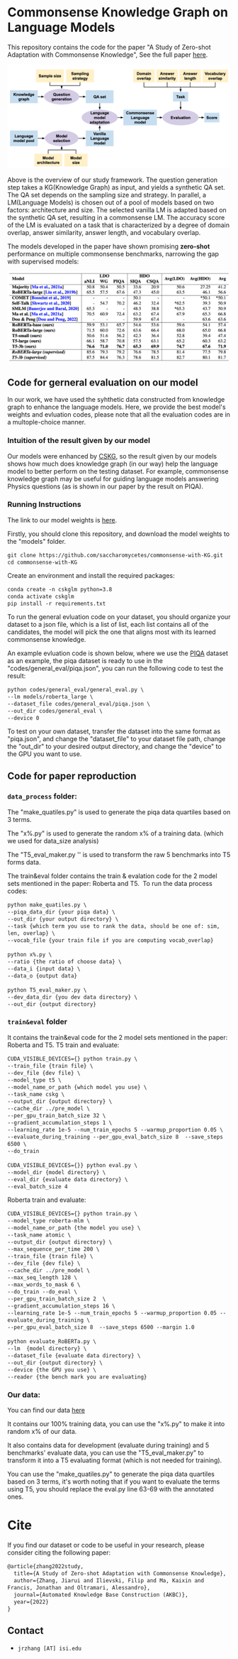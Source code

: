 # Commonsense Knowledge Graph on Language Models
This repository contains the code for the paper "A Study of Zero-shot Adaptation with Commonsense Knowledge", 
See the full paper [here](https://www.akbc.ws/2022/assets/pdfs/3_a_study_of_zero_shot_adaptatio.pdf).

![Alt text](images/pipeline.png)

Above is the overview of our study framework. The question generation step takes a KG(Knowledge Graph) as input, and yields a synthetic QA set. The QA set depends on the sampling size and strategy. In parallel, a LM(Language Models) is chosen out of a pool of models based on two factors: architecture and size. The selected vanilla LM is adapted based on the synthetic QA set, resulting in a commonsense LM. The accuracy score of the LM is evaluated on a task that is characterized by a degree of domain overlap, answer similarity, answer length, and vocabulary overlap.

The models developed in the paper have shown promising **zero-shot** performance on multiple commonsense benchmarks, narrowing the gap with supervised models:

![Alt text](images/result.png)

## Code for gerneral evaluation on our model

In our work, we have used the syhthetic data constructed from knowledge graph to enhance the language models. Here, we provide the best model's weights and evluation codes, please note that all the evaluation codes are in a multople-choice manner.

### Intuition of the result given by our model

Our models were enhanced by [CSKG](https://arxiv.org/pdf/2012.11490.pdf), so the result given by our models shows how much does knowledge graph (in our way) help the language model to better perform on the testing dataset. For example, commonsense knowledge graph may be useful for guiding language models answering Physics questions (as is shown in our paper by the result on PIQA).

### Running Instructions

The link to our model weights is [here](https://drive.google.com/drive/folders/1EA-3iRWePo_u9FtOt-C6D9ZtV6gCLfBT?usp=sharing).

Firstly, you should clone this repository, and download the model weights to the "models" folder.

```
git clone https://github.com/saccharomycetes/commonsense-with-KG.git
cd commonsense-with-KG
```

Create an environment and install the required packages:

```
conda create -n cskglm python=3.8
conda activate cskglm
pip install -r requirements.txt
```

To run the general evluation code on your dataset, you should organize your dataset to a json file, which is a list of list, each list contains all of the candidates, the model will pick the one that aligns most with its learned commonsense knowledge.

An example evluation code is shown below, where we use the [PIQA](https://arxiv.org/pdf/1906.05433.pdf) dataset as an example, the piqa dataset is ready to use in the "codes/general_eval/piqa.json", you can run the following code to test the result:

```
python codes/general_eval/general_eval.py \
--lm models/roberta_large \
--dataset_file codes/general_eval/piqa.json \
--out_dir codes/general_eval \
--device 0
```

To test on your own dataset, transfer the dataset into the same format as "piqa.json", and change the "dataset_file" to your dataset file path, change the "out_dir" to your desired output directory, and change the "device" to the GPU you want to use.


## Code for paper reproduction

### `data_process` folder:
The "make_quatiles.py" is used to generate the piqa data quartiles based on 3 terms.

The "x%.py" is used to generate the random x% of a training data. (which we used for data_size analysis)

The "T5_eval_maker.py '' is used to transform the raw 5 benchmarks into T5 forms data.

The train&eval folder contains the train & evalation code for the 2 model sets mentioned in the paper: Roberta and T5.
​
To run the data process codes:
```
python make_quatiles.py \
--piqa_data_dir {your piqa data} \
--out_dir {your output directory} \
--task {which term you use to rank the data, should be one of: sim, len, overlap} \
--vocab_file {your train file if you are computing vocab_overlap}
​
python x%.py \
--ratio {the ratio of choose data} \
--data_i {input data} \
--data_o {output data}
​
python T5_eval_maker.py \
--dev_data_dir {you dev data directory} \
--out_dir {output directory}
```
### `train&eval` folder
It contains the train&eval code for the 2 model sets mentioned in the paper: Roberta and T5.
T5 train and evaluate:
```
CUDA_VISIBLE_DEVICES={} python train.py \
--train_file {train file} \
--dev_file {dev file} \
--model_type t5 \
--model_name_or_path {which model you use} \
--task_name cskg \
--output_dir {output directory} \
--cache_dir ../pre_model \
--per_gpu_train_batch_size 32 \
--gradient_accumulation_steps 1 \
--learning_rate 1e-5 --num_train_epochs 5 --warmup_proportion 0.05 \
--evaluate_during_training --per_gpu_eval_batch_size 8  --save_steps 6500 \
--do_train
​
CUDA_VISIBLE_DEVICES={}} python eval.py \
--model_dir {model directory} \
--eval_dir {evaluate data directory} \
--eval_batch_size 4
```

Roberta train and evaluate:
​
```
CUDA_VISIBLE_DEVICES={} python train.py \
--model_type roberta-mlm \
--model_name_or_path {the model you use} \
--task_name atomic \
--output_dir {output directory} \
--max_sequence_per_time 200 \
--train_file {train file} \
--dev_file {dev file} \
--cache_dir ../pre_model \
--max_seq_length 128 \
--max_words_to_mask 6 \
--do_train --do_eval \
--per_gpu_train_batch_size 2  \
--gradient_accumulation_steps 16 \
--learning_rate 1e-5 --num_train_epochs 5 --warmup_proportion 0.05 --evaluate_during_training \
--per_gpu_eval_batch_size 8  --save_steps 6500 --margin 1.0

python evaluate_RoBERTa.py \
--lm  {model directory} \
--dataset_file {evaluate data directory} \
--out_dir {output directory} \
--device {the GPU you use} \
--reader {the bench mark you are evaluating}
```

### Our data:
You can find our data [here](https://drive.google.com/drive/folders/12rPpe7vbkxfIDTSSYYJaCmO1nfD8eHF6?usp=sharing)

It contains our 100% training data, you can use the "x%.py" to make it into random x% of our data.

It also contains data for development (evaluate during training) and 5 benchmarks' evaluate data, you can use the "T5_eval_maker.py" to transform it into a T5 evaluating format (which is not needed for training).

You can use the "make_quatiles.py" to generate the piqa data quartiles based on 3 terms, it's worth noting that if you want to evaluate the terms using T5, you should replace the eval.py line 63-69 with the annotated ones.


# Cite 

If you find our dataset or code to be useful in your research, please consider citing the following paper:

```
@article{zhang2022study,
  title={A Study of Zero-shot Adaptation with Commonsense Knowledge},
  author={Zhang, Jiarui and Ilievski, Filip and Ma, Kaixin and Francis, Jonathan and Oltramari, Alessandro},
  journal={Automated Knowledge Base Construction (AKBC)},
  year={2022}
}
```

## Contact

-   `jrzhang [AT] isi.edu`
